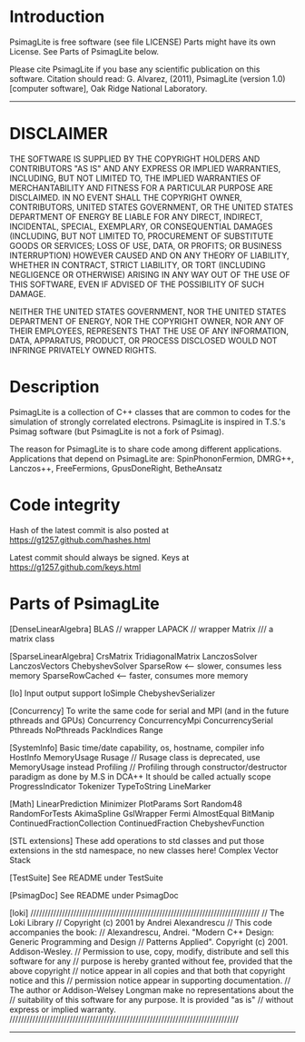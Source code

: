 
# Introduction

PsimagLite is free software (see file LICENSE)
Parts might have its own License. See Parts of PsimagLite below.

Please cite PsimagLite if you base any scientific
publication on this software. Citation should read:
G. Alvarez, (2011), PsimagLite (version 1.0)
[computer software], Oak Ridge National Laboratory.

-------------------------------------------------------------------------------

# DISCLAIMER

THE SOFTWARE IS SUPPLIED BY THE COPYRIGHT HOLDERS AND
CONTRIBUTORS "AS IS" AND ANY EXPRESS OR IMPLIED
WARRANTIES, INCLUDING, BUT NOT LIMITED TO, THE IMPLIED
WARRANTIES OF MERCHANTABILITY AND FITNESS FOR A
PARTICULAR PURPOSE ARE DISCLAIMED. IN NO EVENT SHALL THE
COPYRIGHT OWNER, CONTRIBUTORS, UNITED STATES GOVERNMENT,
OR THE UNITED STATES DEPARTMENT OF ENERGY BE LIABLE FOR
ANY DIRECT, INDIRECT, INCIDENTAL, SPECIAL, EXEMPLARY, OR
CONSEQUENTIAL DAMAGES (INCLUDING, BUT NOT LIMITED TO,
PROCUREMENT OF SUBSTITUTE GOODS OR SERVICES; LOSS OF USE,
DATA, OR PROFITS; OR BUSINESS INTERRUPTION) HOWEVER
CAUSED AND ON ANY THEORY OF LIABILITY, WHETHER IN
CONTRACT, STRICT LIABILITY, OR TORT (INCLUDING NEGLIGENCE
OR OTHERWISE) ARISING IN ANY WAY OUT OF THE USE OF THIS
SOFTWARE, EVEN IF ADVISED OF THE POSSIBILITY OF SUCH
DAMAGE.

NEITHER THE UNITED STATES GOVERNMENT, NOR THE UNITED
STATES DEPARTMENT OF ENERGY, NOR THE COPYRIGHT OWNER, NOR
ANY OF THEIR EMPLOYEES, REPRESENTS THAT THE USE OF ANY
INFORMATION, DATA, APPARATUS, PRODUCT, OR PROCESS
DISCLOSED WOULD NOT INFRINGE PRIVATELY OWNED RIGHTS.

# Description

PsimagLite is a collection of C++ classes that are common to
 codes for the simulation of strongly correlated electrons.
PsimagLite is inspired in T.S.'s Psimag software (but PsimagLite is not a fork of Psimag).

The reason for PsimagLite is to share code among different applications.
Applications that depend on PsimagLite are:
SpinPhononFermion, DMRG++, Lanczos++, FreeFermions, GpusDoneRight, BetheAnsatz

# Code integrity

Hash of the latest commit is also posted at
https://g1257.github.com/hashes.html

Latest commit should always be signed.
Keys at https://g1257.github.com/keys.html

# Parts of PsimagLite

[DenseLinearAlgebra]
BLAS // wrapper
LAPACK // wrapper
Matrix /// a matrix class

[SparseLinearAlgebra]
CrsMatrix
TridiagonalMatrix
LanczosSolver
LanczosVectors
ChebyshevSolver
SparseRow       <-- slower, consumes less memory
SparseRowCached <-- faster, consumes more memory

[Io] Input output support
IoSimple
ChebyshevSerializer

[Concurrency] To write the same code for serial and MPI (and in
the future pthreads and GPUs)
Concurrency
ConcurrencyMpi
ConcurrencySerial
Pthreads
NoPthreads
PackIndices
Range

[SystemInfo] Basic time/date capability, os, hostname, compiler info
HostInfo
MemoryUsage
Rusage // Rusage class is deprecated, use MemoryUsage instead
Profiling // Profiling through constructor/destructor paradigm as done by M.S in DCA++
It should be called actually scope
ProgressIndicator
Tokenizer
TypeToString
LineMarker

[Math]
LinearPrediction
Minimizer
PlotParams
Sort
Random48
RandomForTests
AkimaSpline
GslWrapper
Fermi
AlmostEqual
BitManip
ContinuedFractionCollection
ContinuedFraction
ChebyshevFunction

[STL extensions] These add operations to std classes and put those
extensions in the std namespace, no new classes here!
Complex
Vector
Stack

[TestSuite]
See README under TestSuite

[PsimagDoc]
See README under PsimagDoc

[loki]
////////////////////////////////////////////////////////////////////////////////
// The Loki Library
// Copyright (c) 2001 by Andrei Alexandrescu
// This code accompanies the book:
// Alexandrescu, Andrei. "Modern C++ Design: Generic Programming and Design
//     Patterns Applied". Copyright (c) 2001. Addison-Wesley.
// Permission to use, copy, modify, distribute and sell this software for any
//     purpose is hereby granted without fee, provided that the above copyright
//     notice appear in all copies and that both that copyright notice and this
//     permission notice appear in supporting documentation.
// The author or Addison-Welsey Longman make no representations about the
//     suitability of this software for any purpose. It is provided "as is"
//     without express or implied warranty.
////////////////////////////////////////////////////////////////////////////////

-------------------------------------------------------------------------------

